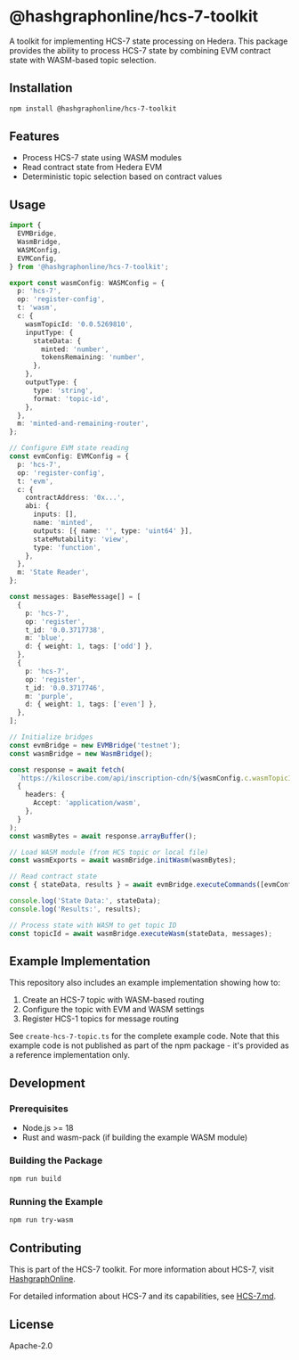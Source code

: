 # @hashgraphonline/hcs-7-toolkit

A toolkit for implementing HCS-7 state processing on Hedera. This package provides the ability to process HCS-7 state by combining EVM contract state with WASM-based topic selection.

## Installation

```bash
npm install @hashgraphonline/hcs-7-toolkit
```

## Features

- Process HCS-7 state using WASM modules
- Read contract state from Hedera EVM
- Deterministic topic selection based on contract values

## Usage

```typescript
import {
  EVMBridge,
  WasmBridge,
  WASMConfig,
  EVMConfig,
} from '@hashgraphonline/hcs-7-toolkit';

export const wasmConfig: WASMConfig = {
  p: 'hcs-7',
  op: 'register-config',
  t: 'wasm',
  c: {
    wasmTopicId: '0.0.5269810',
    inputType: {
      stateData: {
        minted: 'number',
        tokensRemaining: 'number',
      },
    },
    outputType: {
      type: 'string',
      format: 'topic-id',
    },
  },
  m: 'minted-and-remaining-router',
};

// Configure EVM state reading
const evmConfig: EVMConfig = {
  p: 'hcs-7',
  op: 'register-config',
  t: 'evm',
  c: {
    contractAddress: '0x...',
    abi: {
      inputs: [],
      name: 'minted',
      outputs: [{ name: '', type: 'uint64' }],
      stateMutability: 'view',
      type: 'function',
    },
  },
  m: 'State Reader',
};

const messages: BaseMessage[] = [
  {
    p: 'hcs-7',
    op: 'register',
    t_id: '0.0.3717738',
    m: 'blue',
    d: { weight: 1, tags: ['odd'] },
  },
  {
    p: 'hcs-7',
    op: 'register',
    t_id: '0.0.3717746',
    m: 'purple',
    d: { weight: 1, tags: ['even'] },
  },
];

// Initialize bridges
const evmBridge = new EVMBridge('testnet');
const wasmBridge = new WasmBridge();

const response = await fetch(
  `https://kiloscribe.com/api/inscription-cdn/${wasmConfig.c.wasmTopicId}?network=testnet`,
  {
    headers: {
      Accept: 'application/wasm',
    },
  }
);
const wasmBytes = await response.arrayBuffer();

// Load WASM module (from HCS topic or local file)
const wasmExports = await wasmBridge.initWasm(wasmBytes);

// Read contract state
const { stateData, results } = await evmBridge.executeCommands([evmConfig]);

console.log('State Data:', stateData);
console.log('Results:', results);

// Process state with WASM to get topic ID
const topicId = await wasmBridge.executeWasm(stateData, messages);
```

## Example Implementation

This repository also includes an example implementation showing how to:

1. Create an HCS-7 topic with WASM-based routing
2. Configure the topic with EVM and WASM settings
3. Register HCS-1 topics for message routing

See `create-hcs-7-topic.ts` for the complete example code. Note that this example code is not published as part of the npm package - it's provided as a reference implementation only.

## Development

### Prerequisites

- Node.js >= 18
- Rust and wasm-pack (if building the example WASM module)

### Building the Package

```bash
npm run build
```

### Running the Example

```bash
npm run try-wasm
```

## Contributing

This is part of the HCS-7 toolkit. For more information about HCS-7, visit [HashgraphOnline](https://hashgraphonline.com).

For detailed information about HCS-7 and its capabilities, see [HCS-7.md](./HCS-7.md).

## License

Apache-2.0

